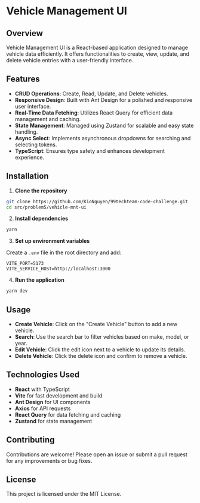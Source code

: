 
# Vehicle Management UI

## Overview

Vehicle Management UI is a React-based application designed to manage vehicle data efficiently. It offers functionalities to create, view, update, and delete vehicle entries with a user-friendly interface.

## Features

- **CRUD Operations**: Create, Read, Update, and Delete vehicles.
- **Responsive Design**: Built with Ant Design for a polished and responsive user interface.
- **Real-Time Data Fetching**: Utilizes React Query for efficient data management and caching.
- **State Management**: Managed using Zustand for scalable and easy state handling.
- **Async Select**: Implements asynchronous dropdowns for searching and selecting tokens.
- **TypeScript**: Ensures type safety and enhances development experience.

## Installation

1. **Clone the repository**

  ```bash
  git clone https://github.com/KioNguyen/99techteam-code-challenge.git
  cd src/problem5/vehicle-mnt-ui
  ```

2. **Install dependencies**

  ```bash
  yarn
  ```

3. **Set up environment variables**

  Create a `.env` file in the root directory and add:

  ```
  VITE_PORT=5173
  VITE_SERVICE_HOST=http://localhost:3000
  ```

4. **Run the application**

  ```bash
  yarn dev
  ```

## Usage

- **Create Vehicle**: Click on the "Create Vehicle" button to add a new vehicle.
- **Search**: Use the search bar to filter vehicles based on make, model, or year.
- **Edit Vehicle**: Click the edit icon next to a vehicle to update its details.
- **Delete Vehicle**: Click the delete icon and confirm to remove a vehicle.

## Technologies Used

- **React** with TypeScript
- **Vite** for fast development and build
- **Ant Design** for UI components
- **Axios** for API requests
- **React Query** for data fetching and caching
- **Zustand** for state management

## Contributing

Contributions are welcome! Please open an issue or submit a pull request for any improvements or bug fixes.

## License

This project is licensed under the MIT License.
